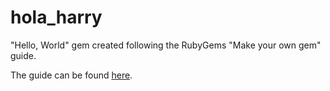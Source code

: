 # hola_harry
"Hello, World" gem created following the RubyGems "Make your own gem" guide.

The guide can be found [here](https://guides.rubygems.org/make-your-own-gem/).

